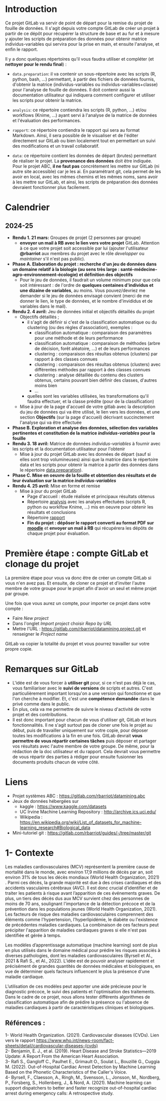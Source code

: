 # Introduction

Ce projet GitLab va servir de point de départ pour la remise du projet de fouille de données. Il s'agit depuis votre compte GitLab de créer un projet à partir de ce dépôt pour récupérer la structure de base et au fur et à mesure y ajouter les scripts de préparation des données pour obtenir matrice individus-variables qui servira pour la prise en main, et ensuite l'analyse, et enfin le rapport.

Il y a donc quelques répertoires qu'il vous faudra utiliser et compléter (et **nettoyer pour le rendu final**) :

- `data.preparation`: il va contenir un sous-répertoire avec les scripts (R, python, bash, ...) permettant, à partir des fichiers de données fournis, d'obtenir la matrice (individus-variables ou individus-variables+classe) pour l'analyse de fouille de données. Il doit contenir aussi la documentation utilisateur qui indiquera comment configurer et utiliser les scripts pour obtenir la matrice.

- `analysis`: ce répertoire contiendra les scripts (R, python, ...) et/ou workflows (Knime, ...) ayant servi à l'analyse de la matrice de données et l'évaluation des performances.

- `rapport`: ce répertoire contiendra le rapport qui sera au format Markdown. Ainsi, il sera possible de le visualiser et de l'éditer directement sur GitLab ou bien localement tout en permettant un suivi des modifications et un travail collaboratif.

- `data`: ce répertoire contient les données de départ (brutes) permettant de réaliser le projet. La **provenance des données** doit être indiquée. Pour le projet ABC, **il ne faut pas** concrètement les mettre sur GitLab (ni autre site accessible) car je les ai. En paramétrant git, cela permet de les avoir en local, avec les mêmes chemins et les mêmes noms, sans avoir à les mettre sur GitLab, et ainsi, les scripts de préparation des données devraient fonctionner plus facilement.

# Calendrier 
## 2024-25

- **Rendu 1. 21 mars:** Groupes de projet (2 personnes par groupe)
  - **envoyer un mail à RB avec le lien vers votre projet** GitLab. Attention à ce que votre projet soit accessible par lui (ajouter l'utilisateur **@rbarriot** aux membres du projet avec le rôle *developper* ou *maintainer* s'il n'est pas public).
- **Phase A. Elaboration du projet : recherche d'un jeu de données dans un domaine relatif à la biologie (au sens très large : santé-médecine-agro-environnement-écologie) et définition des objectifs**
  - Pour le jeu de données, il faudrait un volume minimum pour que cela soit intéressant : de l'ordre de **quelques centaines d'individus et une dizaine de variables**, au moins. Vous pouvez/devriez me demander si le jeu de données envisagé convient (merci de me donner le lien, le type de données, et le nombre d'invididus et de variables dans le mail).
- **Rendu 2. 4 avril:** Jeu de données initial et objectifs détaillés du projet
  - Objectifs détaillés ;
    - il s'agit de définir si c'est de la classification automatique ou du clustering (ou des règles d'association), exemples :
      - classification automatique : comparaison des paramètres pour une méthode et de leurs performance
      - classification automatique : comparaison de méthodes (arbre de décision, forêt aléatoire, ...) et de leurs performances
      - clustering : comparaison des résultas obtenus (clusters) par rapport à des classes connues
      - clustering : comparaison des résultas obtenus (clusters) avec différentes méthodes par rapport à des classes connues
      - clustering : analyse détaillée du contenu des clusters obtenus, certains pouvant bien définir des classes, d'autres moins bien
      - ...
    - quelles sont les variables utilisées, les transformations qu'il faudra effectuer, et la classe prédite (pour de la classification)
  - Mise à jour de la page d'accueil de votre gitlab avec la description du jeu de données qui va être utilisé, le lien vers les données, et une section **Objectifs** (sur la page d'accueil) décrivant succinctement l'analyse qui va être effectuée
- **Phase B. Exploration et analyse des données, sélection des variables pertinentes et constitution de la matrice *individus-variables* pour la fouille**
- **Rendu 3. 18 avril:** Matrice de données *individus-variables* à fournir avec les scripts et la documentation utilisateur pour l'obtenir 
  - Mise à jour du projet GitLab avec les données de départ (sauf si elles sont trop volumineuses) ainsi que la matrice dans le répertoire data et les scripts pour obtenir la matrice à partir des données dans le répertoire [data.preparation](./data.preparation)).
- **Phase C. Mise en oeuvre de la fouille et obtention des résultats et de leur évaluation sur la matrice *individus-variables***
- **Rendu 4. 25 avril:** Mise en forme et remise
  - Mise à jour du projet GitLab 
    - Page d'accueil : étude réalisée et principaux résultats obtenus
    - Répertoire [analysis](./analysis) avec les analyes effectuées (scripts R, python ou worklfow Knime, ...) mis en oeuvre pour obtenir les résultats et conclusions
    - Répertoire [rapport](./rapport) 
    - **Fin du projet :** **dépôser le rapport converti au format PDF sur [moodle](https://moodle.univ-tlse3.fr/mod/assign/view.php?id=494193)** et **envoyer un mail à RB** qui récupérera les dépôts de chaque projet pour évaluation.

# Première étape : compte GitLab et clonage du projet

La première étape pour vous va donc être de créer un compte GitLab si vous n'en avez pas. Et ensuite, de cloner ce projet et d'inviter l'autre membre de votre groupe pour le projet afin d'avoir un seul et même projet par groupe.

Une fois que vous aurez un compte, pour importer ce projet dans votre compte :

- Faire *New project*
- Dans l'onglet *Import project* choisir *Repo by URL*
- Mettre l'URL : https://gitlab.com/rbarriot/datamining.project.git et renseigner le *Project name*

GitLab va copier la totalité du projet et vous pourrez travailler sur votre propre copie.

# Remarques sur GitLab

- L'idée est de vous forcer à **utiliser git** pour, si ce n'est pas déjà le cas, vous familiariser avec le **suivi de versions** de scripts et autres. C'est particulièrement important lorsqu'on a une version qui fonctionne et que l'on cherche à modifier. Et, c'est une **compétence demandée** dans le privé comme dans le public.
- En plus, cela va me permettre de suivre le niveau d'activité de votre projet et des contributions.
- Il est donc important pour chacun de vous d'utiliser git, GitLab et leurs fonctionnalités. Il ne s'agit surtout pas de cloner une fois le projet au début, puis de travailler uniquement sur votre copie, pour déposer toutes les modifications à la fin en une fois. GitLab devrait **vous permettre de vous répartir certaines tâches** puis déposer et partager vos résultats avec l'autre membre de votre groupe. De même, pour la rédaction de la doc utilisateur et du rapport. Cela devrait vous permettre de vous répartir des parties à rédiger pour ensuite fusionner les documents produits chacun de votre côté.

# Liens

- Projet systèmes ABC : https://gitlab.com/rbarriot/datamining.abc
- Jeux de données hébergées sur 
  - kaggle : https://www.kaggle.com/datasets
  - UC Irvine Machine Learning Repository : http://archive.ics.uci.edu/
  - Wikipedia : https://en.wikipedia.org/wiki/List_of_datasets_for_machine-learning_research#Biological_data
- Mini-tutoriel git : https://gitlab.com/rbarriot/guides/-/tree/master/git

# **1- Contexte**
Les maladies cardiovasculaires (MCV) représentent la première cause de mortalité dans le monde, avec environ 17,9 millions de décès par an, soit environ 31% de tous les décès mondiaux (World Health Organization, 2021) . Parmi ces décès, la grande majorité est due à des crises cardiaques et des accidents vasculaires cérébraux (AVC). Il est donc crucial d’identifier et de traiter les patients à risque avant l’apparition de ces événements graves.
De plus, un tiers des décès dus aux MCV survient chez des personnes de moins de 70 ans, soulignant l'importance de la détection précoce et de la prévention dans les populations jeunes (World Health Organization, 2021).
Les facteurs de risque des maladies cardiovasculaires comprennent des éléments comme l'hypertension, l'hyperlipidémie, le diabète ou l'existence de précédentes maladies cardiaques. La combinaison de ces facteurs peut précipiter l'apparition de maladies cardiaques graves si elle n'est pas identifiée et gérée à temps.

Les modèles d’apprentissage automatique (machine learning) sont de plus en plus utilisés dans le domaine médical pour prédire les risques associés à diverses pathologies, dont les maladies cardiovasculaires (Byrsell et Al., 2021 & Rafi S., et Al., 2022). L'idée est de pouvoir analyser rapidement et précisément de grandes quantités de données médicales et biologiques, en vue de déterminer quels facteurs influencent le plus la présence d'une maladie cardiaque.  

L’utilisation de ces modèles peut apporter une aide précieuse pour le diagnostic précoce, le suivi des patients et l'optimisation des traitements. Dans le cadre de ce projet, nous allons tester différents algorithmes de classification automatique afin de prédire la présence ou l'absence de maladies cardiaques à partir de caractéristiques cliniques et biologiques.

## **Références :**
1- World Health Organization. (2021). Cardiovascular diseases (CVDs). Lien vers le rapport https://www.who.int/news-room/fact-sheets/detail/cardiovascular-diseases-(cvds)  
2- Benjamin, E. J., et al. (2019). Heart Disease and Stroke Statistics—2019 Update: A Report From the American Heart Association.  
3- Rafi S., Gangloff C., Paulhet E., Grimault O., Soulat L., Bouzillé G., Cuggia M. (2022). Out-of-Hospital Cardiac Arrest Detection by Machine Learning Based on the Phonetic Characteristics of the Caller's Voice.  
4- Byrsell, F., Claesson, A., Ringh, M., Svensson, L., Jonsson, M., Nordberg, P., Forsberg, S., Hollenberg, J., & Nord, A. (2021). Machine learning can support dispatchers to better and faster recognize out-of-hospital cardiac arrest during emergency calls: A retrospective study.
